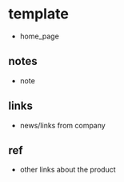 # template

- home_page

## notes

- note

## links

- news/links from company

## ref

- other links about the product
